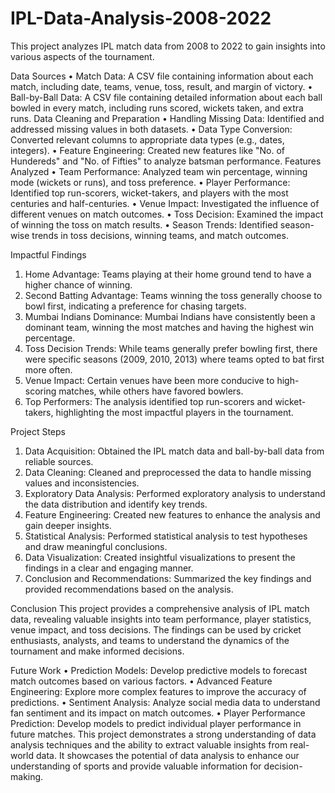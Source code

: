 # IPL-Data-Analysis-2008-2022


This project analyzes IPL match data from 2008 to 2022 to gain insights into various aspects of the tournament.


Data Sources
•	Match Data: A CSV file containing information about each match, including date, teams, venue, toss, result, and margin of victory.
•	Ball-by-Ball Data: A CSV file containing detailed information about each ball bowled in every match, including runs scored, wickets taken, and extra runs.
Data Cleaning and Preparation
•	Handling Missing Data: Identified and addressed missing values in both datasets.
•	Data Type Conversion: Converted relevant columns to appropriate data types (e.g., dates, integers).
•	Feature Engineering: Created new features like "No. of Hundereds" and "No. of Fifties" to analyze batsman performance.
Features Analyzed
•	Team Performance: Analyzed team win percentage, winning mode (wickets or runs), and toss preference.
•	Player Performance: Identified top run-scorers, wicket-takers, and players with the most centuries and half-centuries.
•	Venue Impact: Investigated the influence of different venues on match outcomes.
•	Toss Decision: Examined the impact of winning the toss on match results.
•	Season Trends: Identified season-wise trends in toss decisions, winning teams, and match outcomes.


Impactful Findings
1.	Home Advantage: Teams playing at their home ground tend to have a higher chance of winning.
2.	Second Batting Advantage: Teams winning the toss generally choose to bowl first, indicating a preference for chasing targets.
3.	Mumbai Indians Dominance: Mumbai Indians have consistently been a dominant team, winning the most matches and having the highest win percentage.
4.	Toss Decision Trends: While teams generally prefer bowling first, there were specific seasons (2009, 2010, 2013) where teams opted to bat first more often.
5.	Venue Impact: Certain venues have been more conducive to high-scoring matches, while others have favored bowlers.
6.	Top Performers: The analysis identified top run-scorers and wicket-takers, highlighting the most impactful players in the tournament.


Project Steps
1.	Data Acquisition: Obtained the IPL match data and ball-by-ball data from reliable sources.
2.	Data Cleaning: Cleaned and preprocessed the data to handle missing values and inconsistencies.
3.	Exploratory Data Analysis: Performed exploratory analysis to understand the data distribution and identify key trends.
4.	Feature Engineering: Created new features to enhance the analysis and gain deeper insights.
5.	Statistical Analysis: Performed statistical analysis to test hypotheses and draw meaningful conclusions.
6.	Data Visualization: Created insightful visualizations to present the findings in a clear and engaging manner.
7.	Conclusion and Recommendations: Summarized the key findings and provided recommendations based on the analysis.


Conclusion
This project provides a comprehensive analysis of IPL match data, revealing valuable insights into team performance, player statistics, venue impact, and toss decisions. The findings can be used by cricket enthusiasts, analysts, and teams to understand the dynamics of the tournament and make informed decisions.


Future Work
•	Prediction Models: Develop predictive models to forecast match outcomes based on various factors.
•	Advanced Feature Engineering: Explore more complex features to improve the accuracy of predictions.
•	Sentiment Analysis: Analyze social media data to understand fan sentiment and its impact on match outcomes.
•	Player Performance Prediction: Develop models to predict individual player performance in future matches.
This project demonstrates a strong understanding of data analysis techniques and the ability to extract valuable insights from real-world data. It showcases the potential of data analysis to enhance our understanding of sports and provide valuable information for decision-making.


